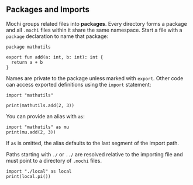 ## Packages and Imports

Mochi groups related files into **packages**. Every directory forms a package and all `.mochi` files within it share the same namespace. Start a file with a `package` declaration to name that package:

```mochi
package mathutils

export fun add(a: int, b: int): int {
  return a + b
}
```

Names are private to the package unless marked with `export`. Other code can access exported definitions using the `import` statement:

```mochi
import "mathutils"

print(mathutils.add(2, 3))
```

You can provide an alias with `as`:

```mochi
import "mathutils" as mu
print(mu.add(2, 3))
```

If `as` is omitted, the alias defaults to the last segment of the import path.

Paths starting with `./` or `../` are resolved relative to the importing file
and must point to a directory of `.mochi` files.

```mochi
import "./local" as local
print(local.pi())
```
